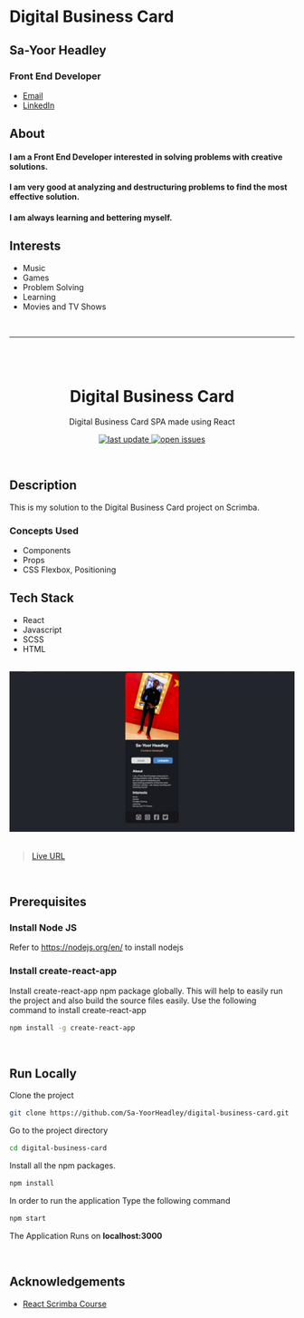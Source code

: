 # Digital Business Card

## Sa-Yoor Headley
### Front End Developer

* [Email](mailto:sai.h152015@gmail.com)
* [LinkedIn](https://www.linkedin.com/in/sa-yoor-headley/)

## About
#### I am a Front End Developer interested in solving problems with creative solutions. 
#### I am very good at analyzing and destructuring problems to find the most effective solution. 
#### I am always learning and bettering myself.

## Interests
* Music
* Games
* Problem Solving
* Learning
* Movies and TV Shows
<br />
<hr />
<br />
<br />
<div align="center">

  <h1>Digital Business Card</h1>
  
  <p>
    Digital Business Card SPA made using React
  </p>
  
<!-- Badges -->
<p>
  <a href="">
    <img src="https://img.shields.io/github/last-commit/Sa-YoorHeadley/digital-business-card" alt="last update" />
  </a>
  <a href="https://github.com/Sa-YoorHeadley/digital-business-card/issues/">
    <img src="https://img.shields.io/github/issues/Sa-YoorHeadley/digital-business-card" alt="open issues" />
  </a>
</p>
</div>

<br />

## Description 
This is my solution to the Digital Business Card project on Scrimba.

### Concepts Used
- Components
- Props
- CSS Flexbox, Positioning

<!-- TechStack -->
## Tech Stack
  <ul>
    <li>React</li>
    <li>Javascript</li>
    <li>SCSS</li>
    <li>HTML</li>
  </ul>

<br />

<!-- Screenshot -->
<div align="center"> 
  <img src="https://github.com/Sa-YoorHeadley/digital-business-card/blob/main/assets/Preview.PNG" alt="screenshot" />
</div>

<br />

> [Live URL](https://sa-yoorheadley.github.io/digital-business-card/)

<br />


## Prerequisites

### Install Node JS
Refer to https://nodejs.org/en/ to install nodejs

### Install create-react-app
Install create-react-app npm package globally. This will help to easily run the project and also build the source files easily. Use the following command to install create-react-app

```bash
npm install -g create-react-app
```

<br />

<!-- Run Locally -->
## Run Locally

Clone the project

```bash
git clone https://github.com/Sa-YoorHeadley/digital-business-card.git
```

Go to the project directory

```bash
cd digital-business-card
```

Install all the npm packages. 

```bash
npm install
```

In order to run the application Type the following command

```bash
npm start
```

The Application Runs on **localhost:3000**

<br />

<!-- Acknowledgements -->
## Acknowledgements
 
- [React Scrimba Course](https://scrimba.com/learn/learnreact)

